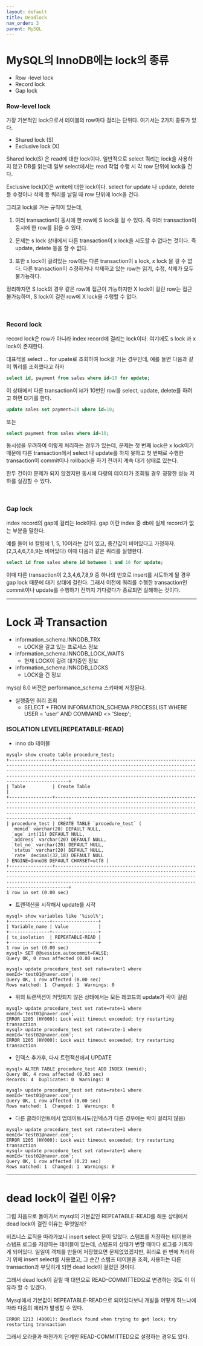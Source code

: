 ```yaml
---
layout: default
title: Deadlock
nav_order: 3
parent: MySQL
---
```



# MySQL의 InnoDB에는 lock의 종류

- Row -level lock
- Record lock
- Gap lock


###  Row-level lock

가장 기본적인 lock으로서 테이블의 row마다 걸리는 단위다. 여기서는 2가지 종류가 있다.

- Shared lock (S)
- Exclusive lock (X)

Shared lock(S) 은 read에 대한 lock이다. 일반적으로 select 쿼리는 lock을 사용하지 않고 DB를 읽는데 일부 select에서는 read 작업 수행 시 각 row 단위에 lock을 건다.

Exclusive lock(X)은 write에 대한 lock이다. select for update 나 update, delete 등 수정이나 삭제 등 쿼리를 날릴 때 row 단위에 lock을 건다.

그리고 lock을 거는 규칙이 있는데,

1) 여러 transaction이 동시에 한 row에 S lock을 걸 수 있다. 즉 여러 transaction이 동시에 한 row를 읽을 수 있다.

2) 문제는 s lock 상태에서 다른 transaction이 x lock을 시도할 수 없다는 것이다. 즉 update, delete 등을 할 수 없다.

3) 또한 x lock이 걸려있는 row에는 다른 transaction이 s lock, x lock 을 걸 수 없다. 다른 transaction이 수정하거나 삭제하고 있는 row는 읽기, 수정, 삭제가 모두 불가능하다.

​정리하자면 S lock의 경우 같은 row에 접근이 가능하지만 X lock이 걸린 row는 접근 불가능하며, S lock이 걸린 row에 X lock을 수행할 수 없다.

​
### Record lock

record lock은 row가 아니라 index record에 걸리는 lock이다. 여기에도 s lock 과 x lock이 존재한다.

대표적을 select ... for upate로 조회하여 lock을 거는 경우인데, 예를 들면 다음과 같이 쿼리를 조회했다고 하자

```sql
select id, payment from sales where id=10 for update;
```
이 상태에서 다른 transaction이 id가 10번인 row를 select, update, delete를 하려고 하면 대기를 한다.

```sql
update sales set payment=20 where id=10;
```
또는

```sql
select payment from sales where id=10;
```
동시성을 우려하여 이렇게 처리하는 경우가 있는데, 문제는 첫 번째 lock은 x lock이기 때문에 다른 transaction에서 select 나 update를 하지 못하고 첫 번째로 수행한 transaction이 commit이나 rollback을 하기 전까지 계속 대기 상태로 있는다.

한두 건이야 문제가 되지 않겠지만 동시에 다량의 데이터가 조회될 경우 굉장한 성능 저하를 실감할 수 있다.

​
### Gap lock

index record의 gap에 걸리는 lock이다. gap 이란 index 중 db에 실제 record가 없는 부분을 말한다.

예를 들어 Id 칼럼에 1, 5, 10이라는 값이 있고, 중간값이 비어있다고 가정하자. (2,3,4,6,7,8,9는 비어있다) 이때 다음과 같은 쿼리를 실행한다.

```sql
select id from sales where id between 1 and 10 for update;
```
이때 다른 transaction이 2,3,4,6,7,8,9 중 하나의 번호로 insert를 시도하게 될 경우 gap lock 때문에 대기 상태에 걸린다. 그래서 이전에 쿼리를 수행한 transaction인 commit이나 update를 수행하기 전까지 기다렸다가 종료되면 실해하는 것이다.

---
# Lock 과 Transaction

 * information_schema.INNODB_TRX
   * LOCK을 걸고 있는 프로세스 정보
 * information_schema.INNODB_LOCK_WAITS
   * 현재 LOCK이 걸려 대기중인 정보
 * information_schema.INNODB_LOCKS
   * LOCK을 건 정보

mysql 8.0 버전은 performance_schema 스키마에 저장된다.


 * 실행중인 쿼리 조회
   * SELECT * FROM INFORMATION_SCHEMA.PROCESSLIST WHERE USER = 'user' AND COMMAND <> 'Sleep';

### ISOLATION LEVEL(REPEATABLE-READ)

 * inno db 테이블

```
mysql> show create table procedure_test;
+----------------+---------------------------------------------------------------------------------------------------------------------------------------------------------------------------------------------------------------------------------------------------------------------------------------------+
| Table          | Create Table                                                                                                                                                                                                                                                                                |
+----------------+---------------------------------------------------------------------------------------------------------------------------------------------------------------------------------------------------------------------------------------------------------------------------------------------+
| procedure_test | CREATE TABLE `procedure_test` (
  `memid` varchar(20) DEFAULT NULL,
  `age` int(11) DEFAULT NULL,
  `address` varchar(20) DEFAULT NULL,
  `tel_no` varchar(20) DEFAULT NULL,
  `status` varchar(20) DEFAULT NULL,
  `rate` decimal(32,18) DEFAULT NULL
) ENGINE=InnoDB DEFAULT CHARSET=utf8 |
+----------------+---------------------------------------------------------------------------------------------------------------------------------------------------------------------------------------------------------------------------------------------------------------------------------------------+
1 row in set (0.00 sec)
```

 * 트랜잭션을 시작해서 update를 시작

```
mysql> show variables like '%isol%';
+---------------+-----------------+
| Variable_name | Value           |
+---------------+-----------------+
| tx_isolation  | REPEATABLE-READ |
+---------------+-----------------+
1 row in set (0.00 sec)
mysql> SET @@session.autocommit=FALSE;
Query OK, 0 rows affected (0.00 sec)

mysql> update procedure_test set rate=rate+1 where memId='test01@naver.com';
Query OK, 1 row affected (0.00 sec)
Rows matched: 1  Changed: 1  Warnings: 0
```


 * 위의 트랜잭션이 커밋되지 않은 상태에서는 모든 레코드의 update가 락이 걸림

```
mysql> update procedure_test set rate=rate+1 where memId='test01@naver.com';
ERROR 1205 (HY000): Lock wait timeout exceeded; try restarting transaction
mysql> update procedure_test set rate=rate-1 where memId='test02@naver.com';
ERROR 1205 (HY000): Lock wait timeout exceeded; try restarting transaction

```


 * 인덱스 추가후, 다시 트랜잭션에서 UPDATE

```
mysql> ALTER TABLE procedure_test ADD INDEX (memid);
Query OK, 4 rows affected (0.03 sec)
Records: 4  Duplicates: 0  Warnings: 0

mysql> update procedure_test set rate=rate+1 where memId='test01@naver.com';
Query OK, 1 row affected (0.00 sec)
Rows matched: 1  Changed: 1  Warnings: 0
```

*  다른 클라이언트에서 업데이트시도(인덱스가 다른 경우에는 락이 걸리지 않음)

```
mysql> update procedure_test set rate=rate+1 where memId='test01@naver.com';
ERROR 1205 (HY000): Lock wait timeout exceeded; try restarting transaction
mysql> update procedure_test set rate=rate+1 where memId='test02@naver.com';
Query OK, 1 row affected (0.23 sec)
Rows matched: 1  Changed: 1  Warnings: 0
```


---
# dead lock이 걸린 이유?

그럼 처음으로 돌아가서 mysql의 기본값인 REPEATABLE-READ를 해둔 상태에서 dead lock이 걸린 이유는 무엇일까?

비즈니스 로직을 따라가보니 insert select 문이 있었다. 스탬프를 저장하는 테이블과 스탬프 로그를 저장하는 테이블이 있는데, 스탬프의 상태가 변할 때마다 로그를 기록하게 되어있다. 일일이 객체를 만들어 저장했으면 문제없었겠지만, 쿼리로 한 번에 처리하기 위해 insert select를 사용했고, 그 순간 스탬프 테이블을 조회, 사용하는 다른 transaction과 부딪히게 되면 dead lock이 걸렸던 것이다.

그래서 dead lock이 걸릴 때 대안으로 READ-COMMITTED으로 변경하는 것도 이 이유라 할 수 있겠다.

Mysql에서 기본값이 REPEATABLE-READ으로 되어있다보니 개발을 어떻게 하느냐에 따라 다음의 에러가 발생할 수 있다.

```
ERROR 1213 (40001): Deadlock found when trying to get lock; try restarting transaction
```
 그래서 오라클과 마찬가지 단계인 READ-COMMITTED으로 설정하는 경우도 있다.
